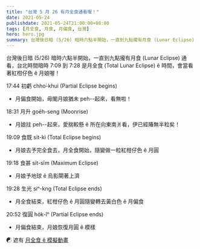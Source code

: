 ```yaml
---
title: "台灣 5 月 26 有月全食通看喔！"
date: 2021-05-24
publishdate: 2021-05-24T21:00:00+08:00
tags: [月全食, 月食, 月偏食, 台灣]
hero: hero.jpg
summary: 台灣後日暗 (5/26) 暗時六點半開始，一直到九點攏有月食 (Lunar Eclipse) 通看!
---
```





台灣後日暗 (5/26) 暗時六點半開始，一直到九點攏有月食 (Lunar Eclipse) 通看，台北時間暗時 7:09 到 7:28 是月全食 (Total Lunar Eclipse) ê 時間，會當看著紅柑仔色 ê 月娘喔！

17:44 初虧 chho͘-khui (Partial Eclipse begins)

- 月偏食開始，毋閣月娘猶未 peh--起來，看無啦！

18:31 月升 goe̍h-seng (Moonrise)

- 月娘拄 peh--起來，愛揣較懸 ê 所在向東南爿看，伊已經賰無半粒矣！

19:09 食既 si̍t-kì (Total Eclipse begins)

- 月娘去予完全食去，月全食開始，隨變做一粒紅柑仔色 ê 月圓

19:18 食甚 si̍t-sīm (Maximum Eclipse)
- 月娘予地球 ê 烏影閘著上濟

19:28 生光 siⁿ-kng (Total Eclipse ends)

- 月全食結束，紅柑仔色 ê 月圓隨變轉去黃白色 ê 月偏食

20:52 復圓 ho̍k-îⁿ (Partial Eclipse ends)

- 月偏食結束，月娘恢復月圓 ê 模樣

☯ 遮有 [月全食 ê 模擬動畫][movie]






[movie]: https://www.timeanddate.com/eclipse/in/taiwan/taipei
